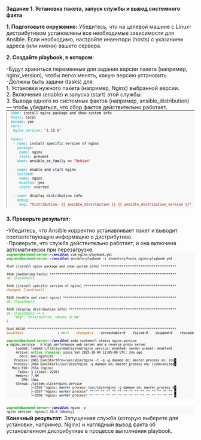 **Задание 1. Установка пакета, запуск службы и вывод системного факта**

**1\. Подготовьте окружение:** Убедитесь, что на целевой машине с Linux-дистрибутивом установлены все необходимые зависимости для Ansible. Если необходимо, настройте инвентори (hosts) с указанием адреса (или имени) вашего сервера.

**2\. Создайте playbook, в котором:**

\-Будут храниться переменные для задания версии пакета (например, nginx_version), чтобы легко менять, какую версию установить.  
\-Должны быть задачи (tasks) для:  
1\. Установки нужного пакета (например, Nginx) выбранной версии.  
2\. Включения (enable) и запуска (start) этой службы.  
3\. Вывода одного из системных фактов (например, ansible_distribution) — чтобы убедиться, что сбор фактов действительно работает.  
![c442c7bd15b0a2aae02b70790bff1726.png](../../../_resources/c442c7bd15b0a2aae02b70790bff1726.png)  
<br/>**3\. Проверьте результат:**

\-Убедитесь, что Ansible корректно устанавливает пакет и выводит соответствующую информацию о дистрибутиве.  
\-Проверьте, что служба действительно работает, и она включена автоматически при перезагрузке.  
![f735e60f26a08b6a28dbb71ab9e0e035.png](../../../_resources/f735e60f26a08b6a28dbb71ab9e0e035.png)

**![c3563b5fed95883955beabc471a2fe3f.png](../../../_resources/c3563b5fed95883955beabc471a2fe3f.png)  
Конечный результат:** Запущенная служба (которую выберете для установки, например, Nginx) и наглядный вывод факта об установленном дистрибутиве в процессе выполнения playbook.